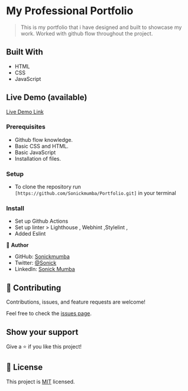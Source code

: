 # My Professional Portfolio

> This is my portfolio that i have designed and built to showcase my work.
> Worked with github flow throughout the project.

 ## Built With

- HTML
- CSS
- JavaScript

## Live Demo (available)

[Live Demo Link](https://sonickmumba.github.io/Portfolio/)


### Prerequisites
- Github flow knowledge.
- Basic CSS and HTML.
- Basic JavaScript
- Installation of files.

### Setup
- To clone the repository run `[https://github.com/Sonickmumba/Portfolio.git]` in your terminal

### Install
- Set up Github Actions
- Set up linter > Lighthouse , Webhint ,Stylelint ,
- Added Eslint

👤 **Author**

- GitHub: [Sonickmumba](https://github.com/Sonickmumba)
- Twitter: [@Sonick](https://twitter.com/MumbaSonick)
- LinkedIn: [Sonick Mumba](https://www.linkedin.com/in/sonickmumba/)

## 🤝 Contributing

Contributions, issues, and feature requests are welcome!

Feel free to check the [issues page](../../issues/).

## Show your support

Give a ⭐️ if you like this project!

## 📝 License

This project is [MIT](./MIT.md) licensed.
